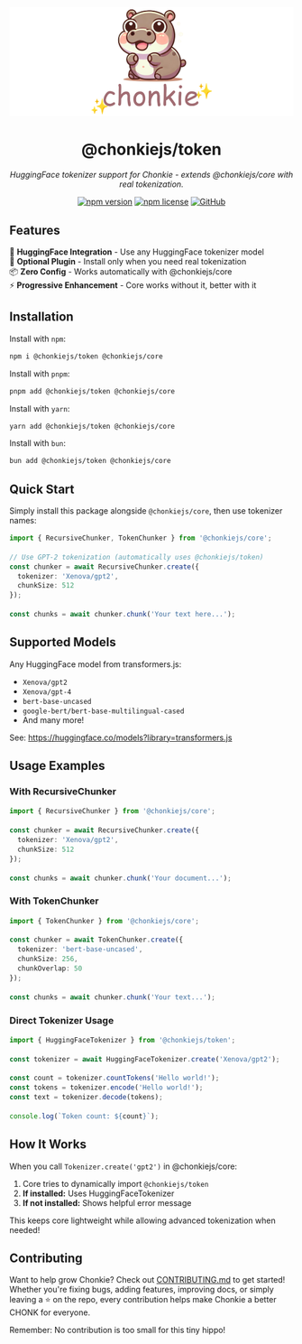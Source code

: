 <div align="center">

![Chonkie Logo](../../assets/chonkie_logo_br_transparent_bg.png)

# @chonkiejs/token

_HuggingFace tokenizer support for Chonkie - extends @chonkiejs/core with real tokenization._

[![npm version](https://img.shields.io/npm/v/@chonkiejs/token)](https://www.npmjs.com/package/@chonkiejs/token)
[![npm license](https://img.shields.io/npm/l/@chonkiejs/token)](https://www.npmjs.com/package/@chonkiejs/token)
[![GitHub](https://img.shields.io/badge/github-chonkie--ts-black.svg?logo=github)](https://github.com/chonkie-inc/chonkie-ts)

</div>

## Features
🤗 **HuggingFace Integration** - Use any HuggingFace tokenizer model</br>
🔌 **Optional Plugin** - Install only when you need real tokenization</br>
📦 **Zero Config** - Works automatically with @chonkiejs/core</br>
⚡ **Progressive Enhancement** - Core works without it, better with it</br>

## Installation

Install with `npm`:
```bash
npm i @chonkiejs/token @chonkiejs/core
```

Install with `pnpm`:
```bash
pnpm add @chonkiejs/token @chonkiejs/core
```

Install with `yarn`:
```bash
yarn add @chonkiejs/token @chonkiejs/core
```

Install with `bun`:
```bash
bun add @chonkiejs/token @chonkiejs/core
```

## Quick Start

Simply install this package alongside `@chonkiejs/core`, then use tokenizer names:

```typescript
import { RecursiveChunker, TokenChunker } from '@chonkiejs/core';

// Use GPT-2 tokenization (automatically uses @chonkiejs/token)
const chunker = await RecursiveChunker.create({
  tokenizer: 'Xenova/gpt2',
  chunkSize: 512
});

const chunks = await chunker.chunk('Your text here...');
```

## Supported Models

Any HuggingFace model from transformers.js:

- `Xenova/gpt2`
- `Xenova/gpt-4`
- `bert-base-uncased`
- `google-bert/bert-base-multilingual-cased`
- And many more!

See: https://huggingface.co/models?library=transformers.js

## Usage Examples

### With RecursiveChunker

```typescript
import { RecursiveChunker } from '@chonkiejs/core';

const chunker = await RecursiveChunker.create({
  tokenizer: 'Xenova/gpt2',
  chunkSize: 512
});

const chunks = await chunker.chunk('Your document...');
```

### With TokenChunker

```typescript
import { TokenChunker } from '@chonkiejs/core';

const chunker = await TokenChunker.create({
  tokenizer: 'bert-base-uncased',
  chunkSize: 256,
  chunkOverlap: 50
});

const chunks = await chunker.chunk('Your text...');
```

### Direct Tokenizer Usage

```typescript
import { HuggingFaceTokenizer } from '@chonkiejs/token';

const tokenizer = await HuggingFaceTokenizer.create('Xenova/gpt2');

const count = tokenizer.countTokens('Hello world!');
const tokens = tokenizer.encode('Hello world!');
const text = tokenizer.decode(tokens);

console.log(`Token count: ${count}`);
```

## How It Works

When you call `Tokenizer.create('gpt2')` in @chonkiejs/core:

1. Core tries to dynamically import `@chonkiejs/token`
2. **If installed:** Uses HuggingFaceTokenizer
3. **If not installed:** Shows helpful error message

This keeps core lightweight while allowing advanced tokenization when needed!

## Contributing

Want to help grow Chonkie? Check out [CONTRIBUTING.md](../../CONTRIBUTING.md) to get started! Whether you're fixing bugs, adding features, improving docs, or simply leaving a ⭐️ on the repo, every contribution helps make Chonkie a better CHONK for everyone.

Remember: No contribution is too small for this tiny hippo!
